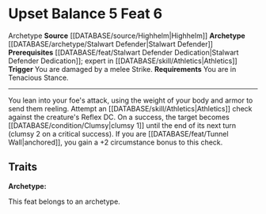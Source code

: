﻿---
actions: '[reaction]'
feat: Upset Balance
id: '4177'
level: '6'
name: Upset Balance
prerequisite: '[[DATABASE/feat/Stalwart Defender Dedication|Stalwart Defender Dedication]]'
rarity: Common
requirement: You are in Tenacious Stance.
source: '[[DATABASE/source/Highhelm|Highhelm]]'
trait:
- '[[DATABASE/trait/Archetype|Archetype]]'
trigger: You are damaged by a melee Strike.
type: Feat

---
# Upset Balance <span class="action-icon">5</span> <span class="item-type">Feat 6</span>

<span class="item-trait">Archetype</span>
**Source** [[DATABASE/source/Highhelm|Highhelm]]
**Archetype** [[DATABASE/archetype/Stalwart Defender|Stalwart Defender]]
**Prerequisites** [[DATABASE/feat/Stalwart Defender Dedication|Stalwart Defender Dedication]]; expert in [[DATABASE/skill/Athletics|Athletics]]
**Trigger** You are damaged by a melee Strike.
**Requirements** You are in Tenacious Stance.

---
You lean into your foe's attack, using the weight of your body and armor to send them reeling. Attempt an [[DATABASE/skill/Athletics|Athletics]] check against the creature's Reflex DC. On a success, the target becomes [[DATABASE/condition/Clumsy|clumsy 1]] until the end of its next turn (clumsy 2 on a critical success). If you are [[DATABASE/feat/Tunnel Wall|anchored]], you gain a +2 circumstance bonus to this check.

## Traits

**Archetype:**

This feat belongs to an archetype.